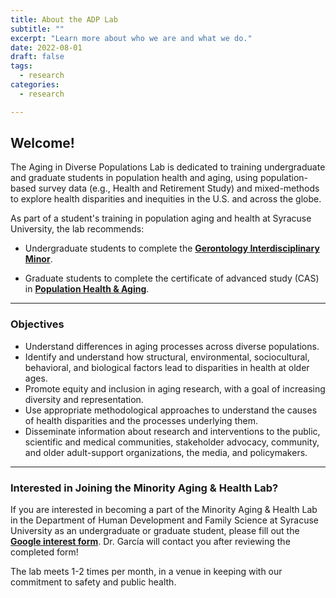 ```yaml
---
title: About the ADP Lab
subtitle: ""
excerpt: "Learn more about who we are and what we do."
date: 2022-08-01
draft: false
tags:
  - research
categories:
  - research

---
```



## Welcome!

The Aging in Diverse Populations Lab is dedicated to training undergraduate and graduate students in population health and aging, using population-based survey data (e.g., Health and Retirement Study) and mixed-methods to explore health disparities and inequities in the U.S. and across the globe. 

As part of a student's training in population aging and health at Syracuse University, the lab recommends:

- Undergraduate students to complete the [**Gerontology Interdisciplinary Minor**](https://asi.syr.edu/education/undergraduate-gerontology-minor/).

- Graduate students to complete the certificate of advanced study (CAS) in [**Population Health & Aging**](https://asi.syr.edu/education/21602-2/).

---

### Objectives 

- Understand differences in aging processes across diverse populations. 
- Identify and understand how structural, environmental, sociocultural, behavioral, and biological factors lead to disparities in health at older ages.
- Promote equity and inclusion in aging research, with a goal of increasing diversity and representation.
- Use appropriate methodological approaches to understand the causes of health disparities and the processes underlying them.
- Disseminate information about research and interventions to the public, scientific and medical communities, stakeholder advocacy, community, and older adult-support organizations, the media, and policymakers.

---

### Interested in Joining the Minority Aging & Health Lab?
If you are interested in becoming a part of the Minority Aging & Health Lab in the Department of Human Development and Family Science at Syracuse University as an undergraduate or graduate student, please fill out the [**Google interest form**](https://forms.gle/6fW1PErMubbuJqez8). Dr. García will contact you after reviewing the completed form! 

The lab meets 1-2 times per month, in a venue in keeping with our commitment to safety and public health. 



 
